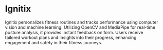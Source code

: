 # Ignitix
Ignitix personalizes fitness routines and tracks performance using computer vision and machine learning. Utilizing OpenCV and MediaPipe for real-time posture analysis, it provides instant feedback on form. Users receive tailored workout plans and insights into their progress, enhancing engagement and safety in their fitness journeys.
